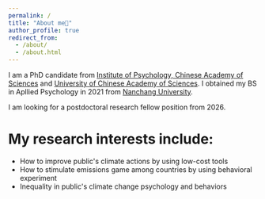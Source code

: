 ```yaml
---
permalink: /
title: "About me🍬"
author_profile: true
redirect_from: 
  - /about/
  - /about.html
---
```


I am a PhD candidate from [Institute of Psychology, Chinese Academy of Sciences](http://english.psych.cas.cn/au/) and [University of Chinese Academy of Sciences](https://english.ucas.ac.cn/). I obtained my BS in Apllied Psychology in 2021 from [Nanchang University](https://english.ncu.edu.cn/).

I am looking for a postdoctoral research fellow position from 2026.

My research interests include:
======
* How to improve public's climate actions by using low-cost tools
* How to stimulate emissions game among countries by using behavioral experiment
* Inequality in public's climate change psychology and behaviors
